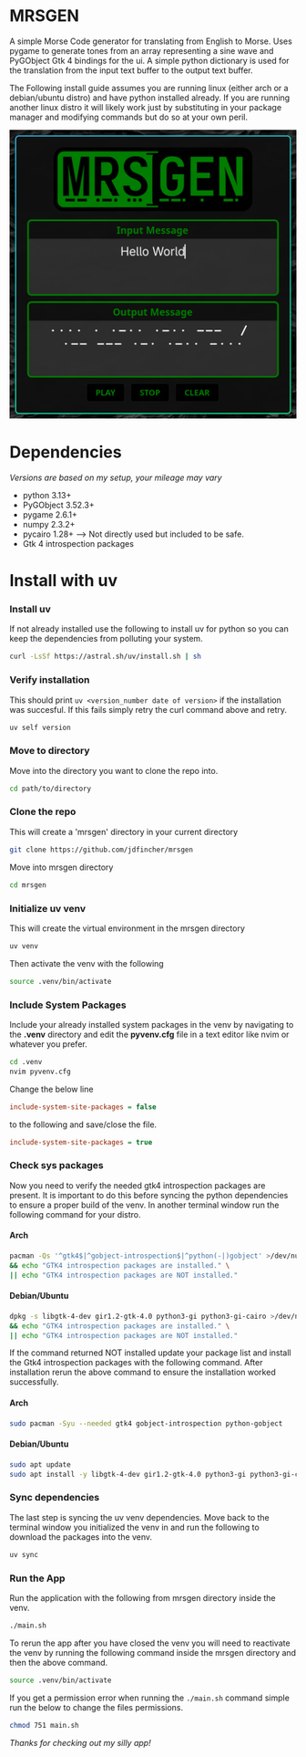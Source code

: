 # MRSGEN
A simple Morse Code generator for translating from English to Morse. Uses pygame to generate tones from an array representing a sine wave and PyGObject Gtk 4 bindings for the ui. A simple python dictionary is used for the translation from the input text buffer to the output text buffer.  

The Following install guide assumes you are running linux (either arch or a debian/ubuntu distro) and have python installed already. If you are running another linux distro it will likely work just by substituting in your package manager and modifying commands but do so at your own peril.    

![MRSGEN](image/mrsgen.png)

# Dependencies
*Versions are based on my setup, your mileage may vary*
- python 3.13+ 
- PyGObject 3.52.3+
- pygame 2.6.1+
- numpy 2.3.2+
- pycairo 1.28+ --> Not directly used but included to be safe. 
- Gtk 4 introspection packages 

# Install with uv
### Install uv
If not already installed use the following to install uv for python so you can keep the dependencies from polluting your system. 
```bash
curl -LsSf https://astral.sh/uv/install.sh | sh
```

### Verify installation
This should print `uv <version_number date of version>` if the installation was succesful. If this fails simply retry the curl command above and retry.  
```bash
uv self version
```

### Move to directory
Move into the directory you want to clone the repo into.
```bash
cd path/to/directory
```

### Clone the repo
This will create a 'mrsgen' directory in your current directory
```bash
git clone https://github.com/jdfincher/mrsgen
```

Move into mrsgen directory
```bash
cd mrsgen
```

### Initialize uv venv
This will create the virtual environment in the mrsgen directory
```bash
uv venv
```

Then activate the venv with the following
```bash
source .venv/bin/activate
```

### Include System Packages
Include your already installed system packages in the venv by navigating to the **.venv** directory and edit the **pyvenv.cfg** file in a text editor like nvim or whatever you prefer.
```bash
cd .venv
nvim pyvenv.cfg
```

Change the below line 
```cfg
include-system-site-packages = false 
```

to the following and save/close the file. 
```cfg
include-system-site-packages = true
```
### Check sys packages
Now you need to verify the needed gtk4 introspection packages are present. It is important to do this before syncing the python dependencies to ensure a proper build of the venv. In another terminal window run the following command for your distro. 
#### Arch 
```bash
pacman -Qs '^gtk4$|^gobject-introspection$|^python(-|)gobject' >/dev/null \
&& echo "GTK4 introspection packages are installed." \
|| echo "GTK4 introspection packages are NOT installed."
```
#### Debian/Ubuntu
```bash
dpkg -s libgtk-4-dev gir1.2-gtk-4.0 python3-gi python3-gi-cairo >/dev/null 2>&1 \
&& echo "GTK4 introspection packages are installed." \
|| echo "GTK4 introspection packages are NOT installed."
```

If the command returned NOT installed update your package list and install the Gtk4 introspection packages with the following command. After installation rerun the above command to ensure the installation worked successfully. 
#### Arch
```bash
sudo pacman -Syu --needed gtk4 gobject-introspection python-gobject
```
#### Debian/Ubuntu
```bash
sudo apt update
sudo apt install -y libgtk-4-dev gir1.2-gtk-4.0 python3-gi python3-gi-cairo
```

### Sync dependencies
The last step is syncing the uv venv dependencies. Move back to the terminal window you initialized the venv in and run the following to download the packages into the venv.
```bash
uv sync
```

### Run the App
Run the application with the following from mrsgen directory inside the venv. 
```bash
./main.sh
```

To rerun the app after you have closed the venv you will need to reactivate the venv by running the following command inside the mrsgen directory and then the above command. 
```bash
source .venv/bin/activate
```

If you get a permission error when running the `./main.sh` command simple run the below to change the files permissions. 
```bash
chmod 751 main.sh
```

*Thanks for checking out my silly app!*

